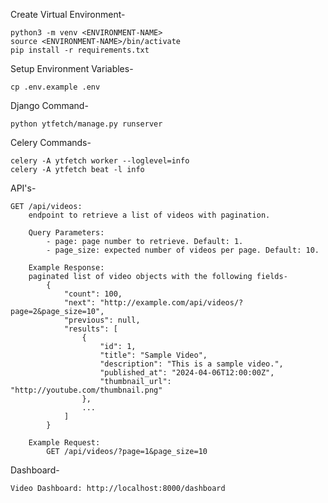 Create Virtual Environment-

    python3 -m venv <ENVIRONMENT-NAME>
    source <ENVIRONMENT-NAME>/bin/activate 
    pip install -r requirements.txt

Setup Environment Variables-

    cp .env.example .env

Django Command-

    python ytfetch/manage.py runserver

Celery Commands-

    celery -A ytfetch worker --loglevel=info
    celery -A ytfetch beat -l info

API's-

    GET /api/videos: 
        endpoint to retrieve a list of videos with pagination.

        Query Parameters:
            - page: page number to retrieve. Default: 1.
            - page_size: expected number of videos per page. Default: 10.

        Example Response:
        paginated list of video objects with the following fields-
            {
                "count": 100,
                "next": "http://example.com/api/videos/?page=2&page_size=10",
                "previous": null,
                "results": [
                    {
                        "id": 1,
                        "title": "Sample Video",
                        "description": "This is a sample video.",
                        "published_at": "2024-04-06T12:00:00Z",
                        "thumbnail_url": "http://youtube.com/thumbnail.png"
                    },
                    ...
                ]
            }

        Example Request:
            GET /api/videos/?page=1&page_size=10

Dashboard-

    Video Dashboard: http://localhost:8000/dashboard
